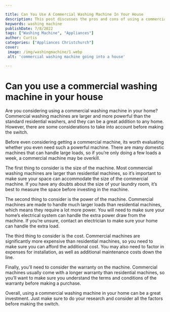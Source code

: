 ```yaml
---

title: Can You Use A Commercial Washing Machine In Your House
description: This post discusses the pros and cons of using a commercial washing machine in your home, and provides tips on how to decide if one is right for you.
keywords: washing machine
publishDate: 7/8/2022
tags: ["Washing Machine", "Appliances"]
author: Curtis
categories: ["Appliances Christchurch"]
cover: 
 image: /img/washingmachine/1.webp
 alt: 'commercial washing machine going into a house'

---
```


# Can you use a commercial washing machine in your house

Are you considering using a commercial washing machine in your home? Commercial washing machines are larger and more powerful than the standard residential washers, and they can be a great addition to any home. However, there are some considerations to take into account before making the switch. 

Before even considering getting a commercial machine, its worth evaluating whether you even need such a powerful machine. There are many domestic machines that can handle large loads, so if you’re only doing a few loads a week, a commercial machine may be overkill. 

The first thing to consider is the size of the machine. Most commercial washing machines are larger than residential machines, so it’s important to make sure your space can accommodate the size of the commercial machine. If you have any doubts about the size of your laundry room, it’s best to measure the space before investing in the machine. 

The second thing to consider is the power of the machine. Commercial machines are made to handle much larger loads than residential machines, which means they require a lot more power. You will need to make sure your home’s electrical system can handle the extra power draw from the machine. If you’re unsure, contact an electrician to make sure your home can handle the extra load. 

The third thing to consider is the cost. Commercial machines are significantly more expensive than residential machines, so you need to make sure you can afford the additional cost. You may also need to factor in expenses for installation, as well as additional maintenance costs down the line. 

Finally, you’ll need to consider the warranty on the machine. Commercial machines usually come with a longer warranty than residential machines, so you’ll want to make sure you understand the terms and conditions of the warranty before making a purchase. 

Overall, using a commercial washing machine in your home can be a great investment. Just make sure to do your research and consider all the factors before making the switch.